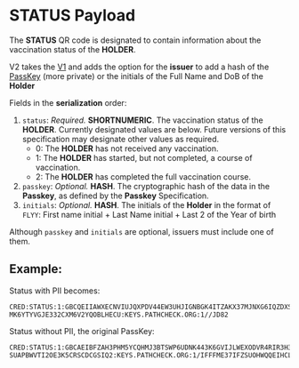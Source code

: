 # **STATUS** Payload

The **STATUS** QR code is designated to contain information about the vaccination status of the **HOLDER**.

V2 takes the [V1](status.1.md) and adds the option for the **issuer** to add a hash of the [PassKey](passkey.1.md) (more private) or the initials of the Full Name and DoB of the **Holder**

Fields in the **serialization** order:
1. `status`: *Required.* **SHORTNUMERIC**. The vaccination status of the **HOLDER**. Currently designated values are below. Future versions of this specification may designate other values as required.
   * 0: The **HOLDER** has not received any vaccination.
   * 1: The **HOLDER** has started, but not completed, a course of vaccination.
   * 2: The **HOLDER** has completed the full vaccination course.
1. `passkey`: *Optional.* **HASH**. The cryptographic hash of the data in the **Passkey**, as defined by the **Passkey** Specification.
1. `initials`: *Optional.* **HASH**. The initials of the **Holder** in the format of `FLYY`: First name initial + Last Name initial + Last 2 of the Year of birth

Although `passkey` and `initials` are optional, issuers must include one of them. 

## Example:

Status with PII becomes: 

```
CRED:STATUS:1:GBCQEIIAWXECNVIUJQXPDV44EW3UHJIGNBGK4ITZAKX37MJNXG6IQZDXS7ZAEIB3ROQ2EWIRYH66FGPJOWBWP3
MK6YTYVGJE332CXM6V2YQOBLHECU:KEYS.PATHCHECK.ORG:1//JD82
```

Status without PII, the original PassKey:

```
CRED:STATUS:1:GBCAEIBFZAH3PHM5YCQHMJ3BTSWP6UDNK443K6GVIJLWEXODVR4RIR3H3EBCAHFQPRC6UBLNGYOLFUN54E7USD
SUAPBWVTI2OE3K5CRSCDCGSIQ2:KEYS.PATHCHECK.ORG:1/IFFFME37IFZSUOHWQQEIHCLTNN43OUCBFYLHBS7RRJTON7RNLJBQ/
```


